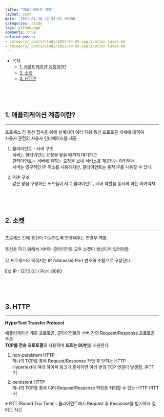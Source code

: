 ```yaml
---
title: "애플리케이션 계층"
layout: post
date: '2021-04-26 22:31:51 +0900'
categories: study
tags: githubpage
comments: true
related_posts:
- category/_posts/study/2021-04-26-application layer.md
- category/_posts/study/2021-04-26-application layer.md
---
```


- 목차
    - [1. 애플리케이션 계층이란?](#1-애플리케이션-계층이란)
    - [2. 소켓](#2-소켓)
    - [3. HTTP](#3-http)
 
<br>
<br>
<br>

## 1. 애플리케이션 계층이란?
---
프로세스 간 통신 접속을 위해 설계되어 여러 하위 통신 프로토콜 개체에 대하여<br>
사용자 관점의 사용자 인터페이스를 제공

1. 클라이언트 - 서버 구조<br>
서버는 클라이언트 요청을 받을 때까지 대기하고 <br>
클라이언트는 서버에 원하는 요청을 보내 서비스를 제공받는 아키텍쳐<br>
서버는 영구적인 IP 주소를 사용하지만, 클라이언트는 동적 IP를 사용할 수 있다.<br> 

2. P2P 구조<br>
같은 망을 구성하는 노드들이 서로 클라이언트, 서버 역할을 동시에 하는 아키텍쳐

<br>
<br>
<br>

## 2. 소켓
---
프로세스 간에 통신이 가능하도록 연결해주는 연결부 역활.<br>
<br>
통신을 하기 위해서 서버와 클라이언트 모두 소켓이 생성되어 있어야함.<br>
<br>
각 프로세스의 목적지는 IP Address와 Port 번호의 조합으로 구성된다.<br>
<br>
Ex) IP : 127.0.0.1 / Port :8080<br>

<br>
<br>
<br>

## 3. HTTP
---
**HyperText Transfer Protocol**

애플리케이션 계층 프로토콜, 클라이언트와 서버 간의 Request/Response 프로토콜
주로<br>
**TCP를 전송 프로토콜**로 사용하며 **포트는 80번**을 사용한다.

1. non-persistent HTTP<br>
하나의 TCP를 통해 Request/Response 작업 후 닫히는 HTTP<br>
Hypertext에 여러 하이퍼 링크가 존재하면 여러 번의 TCP 연결이 발생함. (RTT ↑)<br> 

2. persistent HTTP<br>
하나의 TCP를 통해 여러 Request/Response 작업을 처리할 수 있는 HTTP (RTT ↓)<br>

※ RTT (Round Trip Time) : 클라이언트에서 Request 후 Response를 받기까지 걸리는 시간 

<br>
<br>
<br>